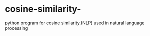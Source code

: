 # cosine-similarity-
python program for cosine similarity.(NLP)
used in natural language processing
